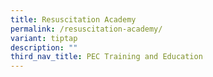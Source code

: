 ```yaml
---
title: Resuscitation Academy
permalink: /resuscitation-academy/
variant: tiptap
description: ""
third_nav_title: PEC Training and Education
---
```

